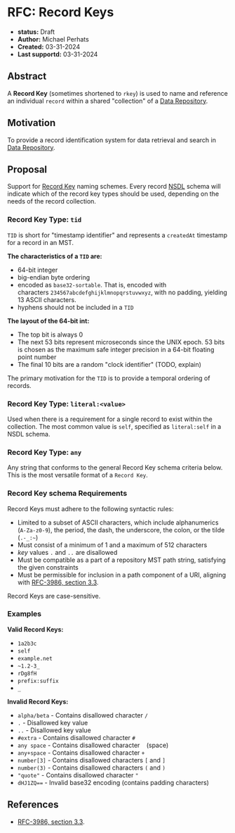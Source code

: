 # RFC: Record Keys

- **status:** Draft
- **Author:** Michael Perhats
- **Created:** 03-31-2024
- **Last supportd:** 03-31-2024

## Abstract
A **Record Key** (sometimes shortened to `rkey`) is used to name and reference an individual `record` within a shared "collection" of a [Data Repository](./00006-data-repositories.md).

## Motivation
To provide a record identification system for data retrieval and search in [Data Repository](./00006-data-repositories.md).

## Proposal
Support for [Record Key](./00007-record-keys.md#record-key-syntax) naming schemes. Every record [NSDL](./00009-namespace-identifiers.md) schema will indicate which of the record key types should be used, depending on the needs of the record collection.

### Record Key Type: `tid`
`TID` is short for "timestamp identifier" and represents a `createdAt` timestamp for a record in an MST.

**The characteristics of a `TID` are:**
- 64-bit integer
- big-endian byte ordering
- encoded as `base32-sortable`. That is, encoded with characters `234567abcdefghijklmnopqrstuvwxyz`, with no padding, yielding 13 ASCII characters.
- hyphens should not be included in a `TID` 

**The layout of the 64-bit int:**
- The top bit is always 0
- The next 53 bits represent microseconds since the UNIX epoch. 53 bits is chosen as the maximum safe integer precision in a 64-bit floating point number
- The final 10 bits are a random "clock identifier" (TODO, explain)

The primary motivation for the `TID` is to provide a temporal ordering of records.

### Record Key Type: `literal:<value>`
Used when there is a requirement for a single record to exist within the collection. The most common value is `self`, specified as `literal:self` in a NSDL schema.

### Record Key Type: `any`
Any string that conforms to the general Record Key schema criteria below. This is the most versatile format of a `Record Key`.

### Record Key schema Requirements
Record Keys must adhere to the following syntactic rules:
- Limited to a subset of ASCII characters, which include alphanumerics (`A-Za-z0-9`), the period, the dash, the underscore, the colon, or the tilde (`.-_:~`)
- Must consist of a minimum of 1 and a maximum of 512 characters
- *key* values `.` and `..` are disallowed
- Must be compatible as a part of a repository MST path string, satisfying the given constraints
- Must be permissible for inclusion in a path component of a URI, aligning with [RFC-3986, section 3.3](https://datatracker.ietf.org/doc/html/rfc3986#section-3.3).

Record Keys are case-sensitive.

### Examples
**Valid Record Keys:**
- `1a2b3c`
- `self`
- `example.net`
- `~1.2-3_`
- `rDg8fH`
- `prefix:suffix`
- `_`

**Invalid Record Keys:**
- `alpha/beta` - Contains disallowed character `/`
- `.` - Disallowed key value
- `..` - Disallowed key value
- `#extra` - Contains disallowed character `#`
- `any space` - Contains disallowed character ` ` (space)
- `any+space` - Contains disallowed character `+`
- `number[3]` - Contains disallowed characters `[` and `]`
- `number(3)` - Contains disallowed characters `(` and `)`
- `"quote"` - Contains disallowed character `"`
- `dHJ1ZQ==` - Invalid base32 encoding (contains padding characters)

## References
- [RFC-3986, section 3.3](https://datatracker.ietf.org/doc/html/rfc3986#section-3.3).